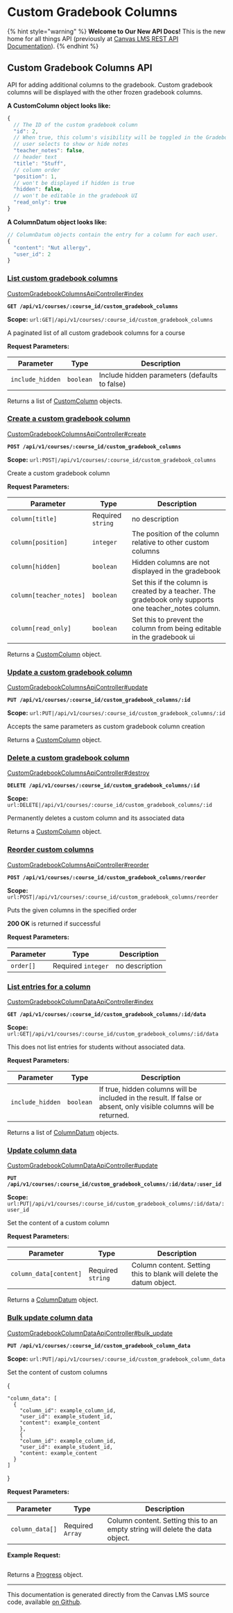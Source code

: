 # Custom Gradebook Columns

{% hint style="warning" %}
**Welcome to Our New API Docs!** This is the new home for all things API (previously at [Canvas LMS REST API Documentation](https://api.instructure.com)).
{% endhint %}

## Custom Gradebook Columns API

API for adding additional columns to the gradebook. Custom gradebook columns will be displayed with the other frozen gradebook columns.

**A CustomColumn object looks like:**

```js
{
  // The ID of the custom gradebook column
  "id": 2,
  // When true, this column's visibility will be toggled in the Gradebook when a
  // user selects to show or hide notes
  "teacher_notes": false,
  // header text
  "title": "Stuff",
  // column order
  "position": 1,
  // won't be displayed if hidden is true
  "hidden": false,
  // won't be editable in the gradebook UI
  "read_only": true
}
```

**A ColumnDatum object looks like:**

```js
// ColumnDatum objects contain the entry for a column for each user.
{
  "content": "Nut allergy",
  "user_id": 2
}
```

### [List custom gradebook columns](#method.custom_gradebook_columns_api.index) <a href="#method.custom_gradebook_columns_api.index" id="method.custom_gradebook_columns_api.index"></a>

[CustomGradebookColumnsApiController#index](https://github.com/instructure/canvas-lms/blob/master/app/controllers/custom_gradebook_columns_api_controller.rb)

**`GET /api/v1/courses/:course_id/custom_gradebook_columns`**

**Scope:** `url:GET|/api/v1/courses/:course_id/custom_gradebook_columns`

A paginated list of all custom gradebook columns for a course

**Request Parameters:**

| Parameter        | Type      | Description                                   |
| ---------------- | --------- | --------------------------------------------- |
| `include_hidden` | `boolean` | Include hidden parameters (defaults to false) |

Returns a list of [CustomColumn](#customcolumn) objects.

### [Create a custom gradebook column](#method.custom_gradebook_columns_api.create) <a href="#method.custom_gradebook_columns_api.create" id="method.custom_gradebook_columns_api.create"></a>

[CustomGradebookColumnsApiController#create](https://github.com/instructure/canvas-lms/blob/master/app/controllers/custom_gradebook_columns_api_controller.rb)

**`POST /api/v1/courses/:course_id/custom_gradebook_columns`**

**Scope:** `url:POST|/api/v1/courses/:course_id/custom_gradebook_columns`

Create a custom gradebook column

**Request Parameters:**

| Parameter               | Type              | Description                                                                                            |
| ----------------------- | ----------------- | ------------------------------------------------------------------------------------------------------ |
| `column[title]`         | Required `string` | no description                                                                                         |
| `column[position]`      | `integer`         | The position of the column relative to other custom columns                                            |
| `column[hidden]`        | `boolean`         | Hidden columns are not displayed in the gradebook                                                      |
| `column[teacher_notes]` | `boolean`         | Set this if the column is created by a teacher. The gradebook only supports one teacher\_notes column. |
| `column[read_only]`     | `boolean`         | Set this to prevent the column from being editable in the gradebook ui                                 |

Returns a [CustomColumn](#customcolumn) object.

### [Update a custom gradebook column](#method.custom_gradebook_columns_api.update) <a href="#method.custom_gradebook_columns_api.update" id="method.custom_gradebook_columns_api.update"></a>

[CustomGradebookColumnsApiController#update](https://github.com/instructure/canvas-lms/blob/master/app/controllers/custom_gradebook_columns_api_controller.rb)

**`PUT /api/v1/courses/:course_id/custom_gradebook_columns/:id`**

**Scope:** `url:PUT|/api/v1/courses/:course_id/custom_gradebook_columns/:id`

Accepts the same parameters as custom gradebook column creation

Returns a [CustomColumn](#customcolumn) object.

### [Delete a custom gradebook column](#method.custom_gradebook_columns_api.destroy) <a href="#method.custom_gradebook_columns_api.destroy" id="method.custom_gradebook_columns_api.destroy"></a>

[CustomGradebookColumnsApiController#destroy](https://github.com/instructure/canvas-lms/blob/master/app/controllers/custom_gradebook_columns_api_controller.rb)

**`DELETE /api/v1/courses/:course_id/custom_gradebook_columns/:id`**

**Scope:** `url:DELETE|/api/v1/courses/:course_id/custom_gradebook_columns/:id`

Permanently deletes a custom column and its associated data

Returns a [CustomColumn](#customcolumn) object.

### [Reorder custom columns](#method.custom_gradebook_columns_api.reorder) <a href="#method.custom_gradebook_columns_api.reorder" id="method.custom_gradebook_columns_api.reorder"></a>

[CustomGradebookColumnsApiController#reorder](https://github.com/instructure/canvas-lms/blob/master/app/controllers/custom_gradebook_columns_api_controller.rb)

**`POST /api/v1/courses/:course_id/custom_gradebook_columns/reorder`**

**Scope:** `url:POST|/api/v1/courses/:course_id/custom_gradebook_columns/reorder`

Puts the given columns in the specified order

**200 OK** is returned if successful

**Request Parameters:**

| Parameter | Type               | Description    |
| --------- | ------------------ | -------------- |
| `order[]` | Required `integer` | no description |

### [List entries for a column](#method.custom_gradebook_column_data_api.index) <a href="#method.custom_gradebook_column_data_api.index" id="method.custom_gradebook_column_data_api.index"></a>

[CustomGradebookColumnDataApiController#index](https://github.com/instructure/canvas-lms/blob/master/app/controllers/custom_gradebook_column_data_api_controller.rb)

**`GET /api/v1/courses/:course_id/custom_gradebook_columns/:id/data`**

**Scope:** `url:GET|/api/v1/courses/:course_id/custom_gradebook_columns/:id/data`

This does not list entries for students without associated data.

**Request Parameters:**

| Parameter        | Type      | Description                                                                                                        |
| ---------------- | --------- | ------------------------------------------------------------------------------------------------------------------ |
| `include_hidden` | `boolean` | If true, hidden columns will be included in the result. If false or absent, only visible columns will be returned. |

Returns a list of [ColumnDatum](#columndatum) objects.

### [Update column data](#method.custom_gradebook_column_data_api.update) <a href="#method.custom_gradebook_column_data_api.update" id="method.custom_gradebook_column_data_api.update"></a>

[CustomGradebookColumnDataApiController#update](https://github.com/instructure/canvas-lms/blob/master/app/controllers/custom_gradebook_column_data_api_controller.rb)

**`PUT /api/v1/courses/:course_id/custom_gradebook_columns/:id/data/:user_id`**

**Scope:** `url:PUT|/api/v1/courses/:course_id/custom_gradebook_columns/:id/data/:user_id`

Set the content of a custom column

**Request Parameters:**

| Parameter              | Type              | Description                                                         |
| ---------------------- | ----------------- | ------------------------------------------------------------------- |
| `column_data[content]` | Required `string` | Column content. Setting this to blank will delete the datum object. |

Returns a [ColumnDatum](#columndatum) object.

### [Bulk update column data](#method.custom_gradebook_column_data_api.bulk_update) <a href="#method.custom_gradebook_column_data_api.bulk_update" id="method.custom_gradebook_column_data_api.bulk_update"></a>

[CustomGradebookColumnDataApiController#bulk\_update](https://github.com/instructure/canvas-lms/blob/master/app/controllers/custom_gradebook_column_data_api_controller.rb)

**`PUT /api/v1/courses/:course_id/custom_gradebook_column_data`**

**Scope:** `url:PUT|/api/v1/courses/:course_id/custom_gradebook_column_data`

Set the content of custom columns

{

```
"column_data": [
  {
    "column_id": example_column_id,
    "user_id": example_student_id,
    "content": example_content
    },
    {
    "column_id": example_column_id,
    "user_id": example_student_id,
    "content: example_content
  }
]
```

}

**Request Parameters:**

| Parameter       | Type             | Description                                                                  |
| --------------- | ---------------- | ---------------------------------------------------------------------------- |
| `column_data[]` | Required `Array` | Column content. Setting this to an empty string will delete the data object. |

**Example Request:**

```bash
```

Returns a [Progress](../progress#progress) object.

***

This documentation is generated directly from the Canvas LMS source code, available [on Github](https://github.com/instructure/canvas-lms).
